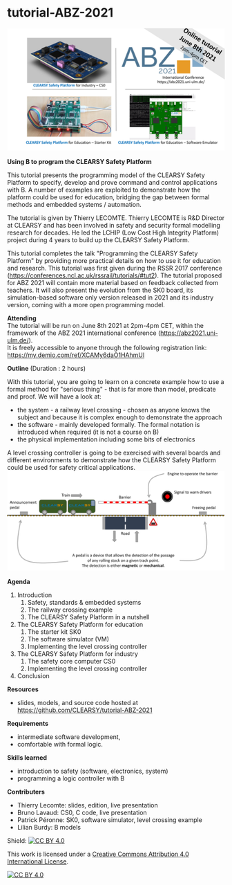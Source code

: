 # tutorial-ABZ-2021

![CLEARSY Safety Platform Tutorial](https://github.com/CLEARSY/tutorial-ABZ-2021/blob/main/pictures/SS-tuto.jpg)

__Using B to program the CLEARSY Safety Platform__

This tutorial presents the programming model of the CLEARSY Safety Platform to specify, develop and prove command and control applications with B. A number of examples are exploited to demonstrate how the platform could be used for education, bridging the gap between formal methods and embedded systems / automation.

The tutorial is given by Thierry LECOMTE. Thierry LECOMTE is R&D Director at CLEARSY and has been involved in safety and security formal modelling research for decades. He led the LCHIP (Low Cost High Integrity Platform) project during 4 years to build up the CLEARSY Safety Platform.

This tutorial completes the talk "Programming the CLEARSY Safety Platform" by providing more practical details on how to use it for education and research. This tutorial was first given during the RSSR 2017 conference (https://conferences.ncl.ac.uk/rssrail/tutorials/#tut2). The tutorial proposed for ABZ 2021 will contain more material based on feedback collected from teachers. It will also present the evolution from the SK0 board, its simulation-based software only version released in 2021 and its industry version, coming with a more open programming model.

__Attending__  
The tutorial will be run on June 8th 2021 at 2pm-4pm CET, within the framework of the ABZ 2021 international conference (https://abz2021.uni-ulm.de/).  
It is freely accessible to anyone through the following registration link: https://my.demio.com/ref/XCAMy6daO1HAhmUl  

__Outline__ (Duration : 2 hours)

With this tutorial, you are going to learn on a concrete example how to use a formal method for "serious thing" - that is far more than model, predicate and proof. We will have a look at:
- the system - a railway level crossing - chosen as anyone knows the subject and because it is complex enough to demonstrate the approach
- the software - mainly developed formally. The formal notation is introduced when required (it is not a course on B)
- the physical implementation including some bits of electronics

A level crossing controller is going to be exercised with several boards and different environments to demonstrate how the CLEARSY Safety Platform could be used for safety critical applications.
![Level Crossing](https://github.com/CLEARSY/tutorial-ABZ-2021/blob/main/pictures/SS-CS.jpg)

__Agenda__
1. Introduction
   1. Safety, standards & embedded systems
   2. The railway crossing example
   3. The CLEARSY Safety Platform in a nutshell
2. The CLEARSY Safety Platform for education
   1. The starter kit SK0
   2. The software simulator (VM)
   3. Implementing the level crossing controller
3. The CLEARSY Safety Platform for industry
   1. The safety core computer CS0
   2. Implementing the level crossing controller
3. Conclusion 

__Resources__
- slides, models, and source code hosted at https://github.com/CLEARSY/tutorial-ABZ-2021

__Requirements__
- intermediate software development, 
- comfortable with formal logic. 

__Skills learned__
- introduction to safety (software, electronics, system)
- programming a logic controller with B

__Contributers__
- Thierry Lecomte: slides, edition, live presentation
- Bruno Lavaud: CS0, C code, live presentation
- Patrick Péronne: SK0, software simulator, level crossing example
- Lilian Burdy: B models

Shield: [![CC BY 4.0][cc-by-shield]][cc-by]

This work is licensed under a
[Creative Commons Attribution 4.0 International License][cc-by].

[![CC BY 4.0][cc-by-image]][cc-by]

[cc-by]: http://creativecommons.org/licenses/by/4.0/
[cc-by-image]: https://i.creativecommons.org/l/by/4.0/88x31.png
[cc-by-shield]: https://img.shields.io/badge/License-CC%20BY%204.0-lightgrey.svg